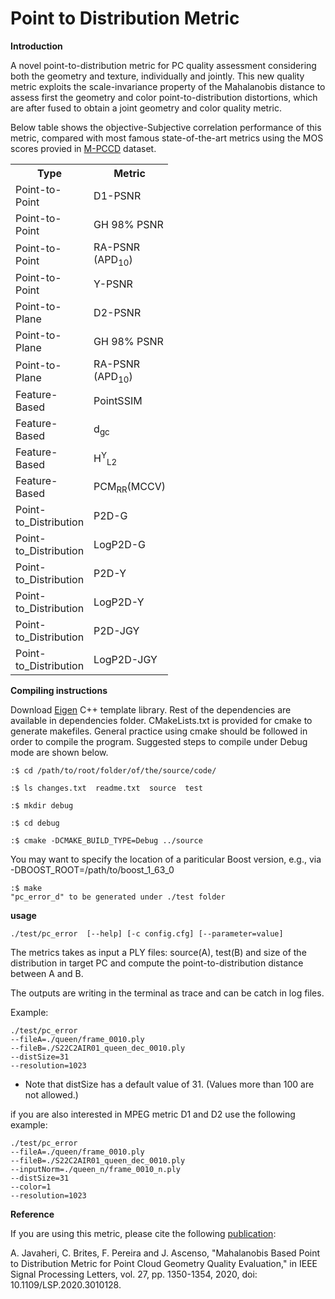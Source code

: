 # Point to Distribution Metric
<b>Introduction</b>
<p>A novel point-to-distribution metric for PC quality assessment considering both the geometry and texture, individually and jointly. This new quality metric exploits the      scale-invariance property of the Mahalanobis distance to assess first the geometry and color point-to-distribution distortions, which are after fused to obtain a joint geometry and color quality metric.</p>
<p> Below table shows the objective-Subjective correlation performance of this metric, compared with most famous state-of-the-art metrics using the MOS scores provied in <a href="https://www.epfl.ch/labs/mmspg/downloads/quality-assessment-for-point-cloud-compression">M-PCCD</a> dataset. </p>
<table style="width:50%" align="center">
  <tr>
    <th>Type</th>
    <th>Metric</th>
    <th>SROCC</th> 
    <th>PLCC</th>
    <th>RMSE</th>
  </tr>
  <tr>
    <td>Point-to-Point</td>
    <td>D1-PSNR</td>
    <td>79.1</td>
    <td>77.7</td>
    <td>0.857</td>
  </tr>
  <tr>
    <td>Point-to-Point</td>
    <td>GH 98% PSNR</td>
    <td>86.9</td>
    <td>84.6</td>
    <td>0.726</td>
  </tr>
  <tr>
    <td>Point-to-Point</td>
    <td>RA-PSNR (APD<sub>10</sub>)</td>
    <td>90.2</td>
    <td>88.8</td>
    <td>0.626</td>
  </tr>
  <tr>
    <td>Point-to-Point</td>
    <td>Y-PSNR</td>
    <td>66.2</td>
    <td>67.1</td>
    <td>1.009</td>
  </tr>
  <tr>
    <td>Point-to-Plane</td>
    <td>D2-PSNR</td>
    <td>83.8</td>
    <td>80.5</td>
    <td>0.808</td>
  </tr>
  <tr>
    <td>Point-to-Plane</td>
    <td>GH 98% PSNR</td>
    <td>87.9</td>
    <td>84.3</td>
    <td>0.731</td>
  </tr>
  <tr>
    <td>Point-to-Plane</td>
    <td>RA-PSNR (APD<sub>10</sub>)</td>
    <td>89.9</td>
    <td>88.9</td>
    <td>0.622</td>
  </tr>
  <tr>
    <td>Feature-Based</td>
    <td>PointSSIM</td>
    <td>91.8</td>
    <td>92.6</td>
    <td>0.514</td>
  </tr>
  <tr>
    <td>Feature-Based</td>
    <td>d<sub>gc</sub></td>
    <td>Doe</td>
    <td>80</td>
  </tr>
  <tr>
    <td>Feature-Based</td>
    <td>H<sup>Y</sup><sub>L2</sub></td>
    <td>Doe</td>
    <td>80</td>
  </tr>
  <tr>
    <td>Feature-Based</td>
    <td>PCM<sub>RR</sub>(MCCV)</td>
    <td>Doe</td>
    <td>80</td>
  </tr>
  <tr>
    <td>Point-to_Distribution</td>
    <td>P2D-G</td>
    <td>Doe</td>
    <td>80</td>
  </tr>
  <tr>
    <td>Point-to_Distribution</td>
    <td>LogP2D-G</td>
    <td>Doe</td>
    <td>80</td>
  </tr>
  <tr>
    <td>Point-to_Distribution</td>
    <td>P2D-Y</td>
    <td>Doe</td>
    <td>80</td>
  </tr>
  <tr>
    <td>Point-to_Distribution</td>
    <td>LogP2D-Y</td>
    <td>Doe</td>
    <td>80</td>
  </tr>
  <tr>
    <td>Point-to_Distribution</td>
    <td>P2D-JGY</td>
    <td>Doe</td>
    <td>80</td>
  </tr>
  <tr>
    <td>Point-to_Distribution</td>
    <td>LogP2D-JGY</td>
    <td>Doe</td>
    <td>80</td>
  </tr>
</table>
   
   
<b>Compiling instructions</b>

   Download <a href="http://eigen.tuxfamily.org/index.php?title=Main_Page">Eigen</a> C++ template library. 
   Rest of the dependencies are available in dependencies folder.
   CMakeLists.txt is provided for cmake to generate makefiles. General
   practice using cmake should be followed in order to compile the
   program. Suggested steps to compile under Debug mode are shown below.
   ```console
   :$ cd /path/to/root/folder/of/the/source/code/
   ```
   ```console
   :$ ls changes.txt  readme.txt  source  test
   ```
   
   ```console
   :$ mkdir debug
   ```
   
   ```console
   :$ cd debug
   ```
   ```console
   :$ cmake -DCMAKE_BUILD_TYPE=Debug ../source
   ```
   
   You may want to specify the location of a pariticular Boost version,
   e.g., via -DBOOST_ROOT=/path/to/boost_1_63_0

   ```console
   :$ make
   "pc_error_d" to be generated under ./test folder
   ```
   
<b> usage </b>

   ```console
   ./test/pc_error  [--help] [-c config.cfg] [--parameter=value]
   ```

   The metrics takes as input a PLY files: source(A), test(B) and size of the distribution in target PC 
   and compute the point-to-distribution distance between A and B.

   The outputs are writing in the terminal as trace and can be catch in log files. 

   Example:
   
   ```console
   ./test/pc_error 
   --fileA=./queen/frame_0010.ply 
   --fileB=./S22C2AIR01_queen_dec_0010.ply 
   --distSize=31
   --resolution=1023
   ```
   
   * Note that distSize has a default value of 31. (Values more than 100 are not allowed.)
   
   if you are also interested in MPEG metric D1 and D2 use the following example:
   ```console
   ./test/pc_error 
   --fileA=./queen/frame_0010.ply 
   --fileB=./S22C2AIR01_queen_dec_0010.ply 
   --inputNorm=./queen_n/frame_0010_n.ply
   --distSize=31 
   --color=1 
   --resolution=1023
   ```

<b> Reference </b>

   If you are using this metric, please cite the following <a href="https://ieeexplore.ieee.org/document/9143408?title=Main_Page">publication</a>:
   
A. Javaheri, C. Brites, F. Pereira and J. Ascenso, "Mahalanobis Based Point to Distribution Metric for Point Cloud Geometry Quality Evaluation," in IEEE Signal Processing Letters, vol. 27, pp. 1350-1354, 2020, doi: 10.1109/LSP.2020.3010128.
